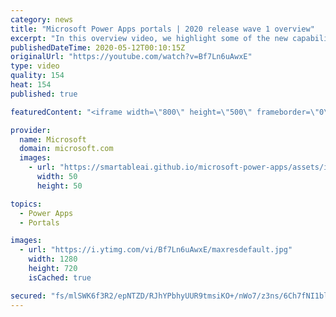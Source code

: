 ```yaml
---
category: news
title: "Microsoft Power Apps portals | 2020 release wave 1 overview"
excerpt: "In this overview video, we highlight some of the new capabilities included in the latest update to Microsoft Power Apps portals.     Here are the capabilities covered:   •    Power BI integration, so you can quickly add Power BI reports, tables, and dashboards to your portals without coding.  •    Themes"
publishedDateTime: 2020-05-12T00:10:15Z
originalUrl: "https://youtube.com/watch?v=Bf7Ln6uAwxE"
type: video
quality: 154
heat: 154
published: true

featuredContent: "<iframe width=\"800\" height=\"500\" frameborder=\"0\" src=\"https://www.youtube.com/embed/Bf7Ln6uAwxE\" allow=\"accelerometer; autoplay; encrypted-media; gyroscope; picture-in-picture\" allowfullscreen></iframe>"

provider:
  name: Microsoft
  domain: microsoft.com
  images:
    - url: "https://smartableai.github.io/microsoft-power-apps/assets/images/organizations/microsoft.com-50x50.jpg"
      width: 50
      height: 50

topics:
  - Power Apps
  - Portals

images:
  - url: "https://i.ytimg.com/vi/Bf7Ln6uAwxE/maxresdefault.jpg"
    width: 1280
    height: 720
    isCached: true

secured: "fs/mlSWK6f3R2/epNTZD/RJhYPbhyUUR9tmsiKO+/nWo7/z3ns/6Ch7fNI1blKE7wsKrJ1VTnNU50jBYst7OotaRq2vvYI+2CW+1UaM2ND2BEilkNe+Z9c18ilonlt7D7mY9yDbBoTK3X0VDsveTTENg0Z9RZYRKdF4df1P6SD1PpuP5hYF3socIP3cxRszoszdtPvNp8Qr/M4XBsjPlOHd8T1h8kKng1bt1AFhv9GYJrxDZF9ZlPDkxAKdNTrYxhXHIioa3fNIh+NGBgn58bH6YwfuqxO1qfZzsvhCnBwdAYa3+2wIpepk0B3/7ai+m4saEpF3vwyMWN8kIB7oKnAaxCiOknSU5PAMPph8g316ZzU4ya58ysCZUhE5osSgEhtpwZcsou4MR/bxy6rdtkNYJfokN9Y8St6A2KboK+cndU2qNFfwgXk/erMnW3Wnh;pJzS3ONVds2LxkmNA7kz9A=="
---
```


